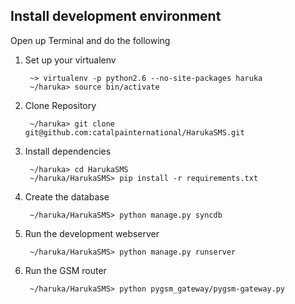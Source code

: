 
Install development environment
-------------------------------


Open up Terminal and do the following

1. Set up your virtualenv

		~> virtualenv -p python2.6 --no-site-packages haruka
		~/haruka> source bin/activate

2. Clone Repository

    	~/haruka> git clone git@github.com:catalpainternational/HarukaSMS.git

3. Install dependencies 

    	~/haruka> cd HarukaSMS
    	~/haruka/HarukaSMS> pip install -r requirements.txt

4. Create the database

    	~/haruka/HarukaSMS> python manage.py syncdb

5. Run the development webserver
 
		~/haruka/HarukaSMS> python manage.py runserver

6. Run the GSM router
		
		~/haruka/HarukaSMS> python pygsm_gateway/pygsm-gateway.py
